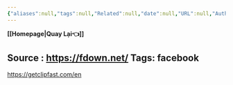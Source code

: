 ```yaml
---
{"aliases":null,"tags":null,"Related":null,"date":null,"URL":null,"Author":null,"dg-publish":true,"image":null,"permalink":"/IT/facebook/","dgPassFrontmatter":true,"noteIcon":"2","created":"2024-02-29T09:58:33.453+07:00","updated":"2024-02-01T15:13:40.000+07:00"}
---
```


**[[Homepage\|Quay Lại👈]]**

Source : https://fdown.net/
Tags: facebook
---
https://getclipfast.com/en  